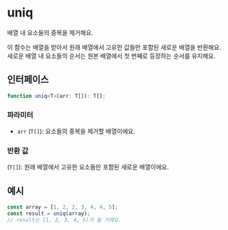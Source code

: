 # uniq

배열 내 요소들의 중복을 제거해요.

이 함수는 배열을 받아서 원래 배열에서 고유한 값들만 포함된 새로운 배열을 반환해요. 새로운 배열 내 요소들의 순서는 원본 배열에서 첫 번째로 등장하는 순서를 유지해요.

## 인터페이스

```typescript
function uniq<T>(arr: T[]): T[];
```

### 파라미터

- `arr` (`T[]`): 요소들의 중복을 제거할 배열이에요.

### 반환 값

(`T[]`): 원래 배열에서 고유한 요소들만 포함된 새로운 배열이에요.

## 예시

```typescript
const array = [1, 2, 2, 3, 4, 4, 5];
const result = uniq(array);
// result는 [1, 2, 3, 4, 5]가 될 거예요.
```
